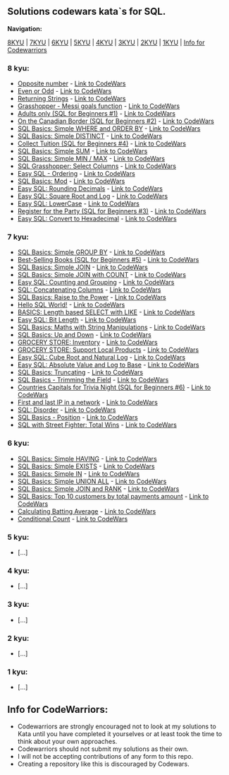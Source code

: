 ## Solutions codewars kata\`s for SQL.


**Navigation:**

[8KYU](https://github.com/ZaytsevNS/python_codewars/tree/main/SQL#8-kyu) | [7KYU](https://github.com/ZaytsevNS/python_codewars/tree/main/SQL#7-kyu) | [6KYU](https://github.com/ZaytsevNS/python_codewars/tree/main/SQL#6-kyu) | [5KYU](https://github.com/ZaytsevNS/python_codewars/tree/main/SQL#5-kyu) | [4KYU](https://github.com/ZaytsevNS/python_codewars/tree/main/SQL#4-kyu) | [3KYU](https://github.com/ZaytsevNS/python_codewars/tree/main/SQL#3-kyu) | [2KYU](https://github.com/ZaytsevNS/python_codewars/tree/main/SQL#2-kyu) | [1KYU](https://github.com/ZaytsevNS/python_codewars/tree/main/SQL#1-kyu) | [Info for Codewarriors](https://github.com/ZaytsevNS/python_codewars/tree/main/SQL#info-for-codewarriors)

### 8 kyu:
- [Opposite number](https://github.com/ZaytsevNS/python_codewars/blob/main/SQL/8KYU/opposite_number.sql) - [Link to CodeWars](https://www.codewars.com/kata/56dec885c54a926dcd001095)
- [Even or Odd](https://github.com/ZaytsevNS/python_codewars/blob/main/SQL/8KYU/even_or_odd.sql) - [Link to CodeWars](https://www.codewars.com/kata/53da3dbb4a5168369a0000fe)
- [Returning Strings](https://github.com/ZaytsevNS/python_codewars/blob/main/SQL/8KYU/returning_strings.sql) - [Link to CodeWars](https://www.codewars.com/kata/55a70521798b14d4750000a4)
- [Grasshopper - Messi goals function](https://github.com/ZaytsevNS/python_codewars/blob/main/SQL/8KYU/grasshopper_messi_goals_function.sql) - [Link to CodeWars](https://www.codewars.com/kata/55f73be6e12baaa5900000d4)
- [Adults only (SQL for Beginners #1)](https://github.com/ZaytsevNS/python_codewars/blob/main/SQL/8KYU/adults_only.sql) - [Link to CodeWars](https://www.codewars.com/kata/590a95eede09f87472000213)
- [On the Canadian Border (SQL for Beginners #2)](https://github.com/ZaytsevNS/python_codewars/blob/main/SQL/8KYU/on_the_canadian_border.sql) - [Link to CodeWars](https://www.codewars.com/kata/590ba881fe13cfdcc20001b4)
- [SQL Basics: Simple WHERE and ORDER BY](https://github.com/ZaytsevNS/python_codewars/blob/main/SQL/8KYU/simple_where_and_order_by.sql) - [Link to CodeWars](https://www.codewars.com/kata/5809508cc47d327c12000084)
- [SQL Basics: Simple DISTINCT](https://github.com/ZaytsevNS/python_codewars/blob/main/SQL/8KYU/simple_distinct.sql) - [Link to CodeWars](https://www.codewars.com/kata/58111670e10b53be31000108)
- [Collect Tuition (SQL for Beginners #4)](https://github.com/ZaytsevNS/python_codewars/blob/main/SQL/8KYU/collect_tuition.sql) - [Link to CodeWars](https://www.codewars.com/kata/5910b0d378cc2ba91400000b)
- [SQL Basics: Simple SUM](https://github.com/ZaytsevNS/python_codewars/blob/main/SQL/8KYU/simple_sum.sql) - [Link to CodeWars](https://www.codewars.com/kata/58110da0009b4f7ef80000ad)
- [SQL Basics: Simple MIN / MAX](https://github.com/ZaytsevNS/python_codewars/blob/main/SQL/8KYU/simple_min_max.sql) - [Link to CodeWars](https://www.codewars.com/kata/581113dce10b531b1d0000bd)
- [SQL Grasshopper: Select Columns](https://github.com/ZaytsevNS/python_codewars/blob/main/SQL/8KYU/select_columns.sql) - [Link to CodeWars](https://www.codewars.com/kata/582365c18917435ab3000020)
- [Easy SQL - Ordering](https://github.com/ZaytsevNS/python_codewars/blob/main/SQL/8KYU/easy_sql_ordering.sql) - [Link to CodeWars](https://www.codewars.com/kata/593ed37c93350098d600001d)
- [SQL Basics: Mod](https://github.com/ZaytsevNS/python_codewars/blob/main/SQL/8KYU/sql_basics_mod.sql) - [Link to CodeWars](https://www.codewars.com/kata/594a9592704e4d21bc000131)
- [Easy SQL: Rounding Decimals](https://github.com/ZaytsevNS/python_codewars/blob/main/SQL/8KYU/rounding_decimals.sql) - [Link to CodeWars](https://www.codewars.com/kata/594a6133704e4daf5d00003d)
- [Easy SQL: Square Root and Log](https://github.com/ZaytsevNS/python_codewars/blob/main/SQL/8KYU/square_root_and_log.sql) - [Link to CodeWars](https://www.codewars.com/kata/594a691720ac16a544000075)
- [Easy SQL: LowerCase](https://github.com/ZaytsevNS/python_codewars/blob/main/SQL/8KYU/lowercase.sql) - [Link to CodeWars](https://www.codewars.com/kata/594800ba6fb152624300006d)
- [Register for the Party (SQL for Beginners #3)](https://github.com/ZaytsevNS/python_codewars/blob/main/SQL/8KYU/register_for_the_party.sql) - [Link to CodeWars](https://www.codewars.com/kata/590cc86f7557c0494000007e)
- [Easy SQL: Convert to Hexadecimal](https://github.com/ZaytsevNS/python_codewars/blob/main/SQL/8KYU/convert_to_hexadecimal.sql) - [Link to CodeWars](https://www.codewars.com/kata/594a50bafd3b7031c1000013)

### 7 kyu:
- [SQL Basics: Simple GROUP BY](https://github.com/ZaytsevNS/python_codewars/blob/main/SQL/7KYU/simple_group_by.sql) - [Link to CodeWars](https://www.codewars.com/kata/58111f4ee10b5301a7000175)
- [Best-Selling Books (SQL for Beginners #5)](https://github.com/ZaytsevNS/python_codewars/blob/main/SQL/7KYU/best_selling_books.sql) - [Link to CodeWars](https://www.codewars.com/kata/591127cbe8b9fb05bd00004b)
- [SQL Basics: Simple JOIN](https://github.com/ZaytsevNS/python_codewars/blob/main/SQL/7KYU/simple_join.sql) - [Link to CodeWars](https://www.codewars.com/kata/5802e32dd8c944e562000020)
- [SQL Basics: Simple JOIN with COUNT](https://github.com/ZaytsevNS/python_codewars/blob/main/SQL/7KYU/simple_join_with_count.sql) - [Link to CodeWars](https://www.codewars.com/kata/580918e24a85b05ad000010c)
- [Easy SQL: Counting and Grouping](https://github.com/ZaytsevNS/python_codewars/blob/main/SQL/7KYU/counting_and_grouping.sql) - [Link to CodeWars](https://www.codewars.com/kata/594633020a561e329a0000a2)
- [SQL: Concatenating Columns](https://github.com/ZaytsevNS/python_codewars/blob/main/SQL/7KYU/concatenating_columns.sql) - [Link to CodeWars](https://www.codewars.com/kata/59440034e94fae05b2000073)
- [SQL Basics: Raise to the Power](https://github.com/ZaytsevNS/python_codewars/blob/main/SQL/7KYU/raise_to_the_power.sql) - [Link to CodeWars](https://www.codewars.com/kata/594a8f653b5b4e8f3d000035)
- [Hello SQL World!](https://github.com/ZaytsevNS/python_codewars/blob/main/SQL/7KYU/hello_sql_world.sql) - [Link to CodeWars](https://www.codewars.com/kata/581283eb0a5fb13e06000020)
- [BASICS: Length based SELECT with LIKE](https://github.com/ZaytsevNS/python_codewars/blob/main/SQL/7KYU/length_based_select_with_like.sql) - [Link to CodeWars](https://www.codewars.com/kata/5a8d94d3ba1bb569e5000198)
- [Easy SQL: Bit Length](https://github.com/ZaytsevNS/python_codewars/blob/main/SQL/7KYU/bit_length.sql) - [Link to CodeWars](https://www.codewars.com/kata/594900e16fd782a607000059)
- [SQL Basics: Maths with String Manipulations](https://github.com/ZaytsevNS/python_codewars/blob/main/SQL/7KYU/maths_with_string_manipulations.sql) - [Link to CodeWars](https://www.codewars.com/kata/594901ba44645fd7bd00005f)
- [SQL Basics: Up and Down](https://github.com/ZaytsevNS/python_codewars/blob/main/SQL/7KYU/up_and_down.sql) - [Link to CodeWars](https://www.codewars.com/kata/595a3ba3843b0cbf8e000004)
- [GROCERY STORE: Inventory](https://github.com/ZaytsevNS/python_codewars/blob/main/SQL/7KYU/inventory.sql) - [Link to CodeWars](https://www.codewars.com/kata/5a8eb3fb57c562110f0000a1)
- [GROCERY STORE: Support Local Products](https://github.com/ZaytsevNS/python_codewars/blob/main/SQL/7KYU/support_local_products.sql) - [Link to CodeWars](https://www.codewars.com/kata/5a8ed96bfd8c066e7f00011a)
- [Easy SQL: Cube Root and Natural Log](https://github.com/ZaytsevNS/python_codewars/blob/main/SQL/7KYU/cube_root_and_natural_log.sql) - [Link to CodeWars](https://www.codewars.com/kata/594a6ad320ac16a54400007f)
- [Easy SQL: Absolute Value and Log to Base](https://github.com/ZaytsevNS/python_codewars/blob/main/SQL/7KYU/absolute_value_and_log_to_base.sql) - [Link to CodeWars](https://www.codewars.com/kata/594a8f2f7ca3c692a4000041)
- [SQL Basics: Truncating](https://github.com/ZaytsevNS/python_codewars/blob/main/SQL/7KYU/truncating.sql) - [Link to CodeWars](https://www.codewars.com/kata/594a8fa5a2db9e5f290000c3)
- [SQL Basics - Trimming the Field](https://github.com/ZaytsevNS/python_codewars/blob/main/SQL/7KYU/trimming_the_field.sql) - [Link to CodeWars](https://www.codewars.com/kata/59401c25c15cbeb58d000028)
- [Countries Capitals for Trivia Night (SQL for Beginners #6)](https://github.com/ZaytsevNS/python_codewars/blob/main/SQL/7KYU/countries_capitals_for_trivia_night.sql) - [Link to CodeWars](https://www.codewars.com/kata/5e5f09dc0a17be0023920f6f)
- [First and last IP in a network](https://github.com/ZaytsevNS/python_codewars/blob/main/SQL/7KYU/first_and_last_IP_in_a_network.sql) - [Link to CodeWars](https://www.codewars.com/kata/5db5ff03d10bfa001da9cf2e)
- [SQL: Disorder](https://github.com/ZaytsevNS/python_codewars/blob/main/SQL/7KYU/sql_disorder.sql) - [Link to CodeWars](https://www.codewars.com/kata/59cb550486a6fd10b50000ad)
- [SQL Basics - Position](https://github.com/ZaytsevNS/python_codewars/blob/main/SQL/7KYU/sql_basics_position.sql) - [Link to CodeWars](https://www.codewars.com/kata/59401e0e54a655a298000040)
- [SQL with Street Fighter: Total Wins](https://github.com/ZaytsevNS/python_codewars/blob/main/SQL/7KYU/total_wins.sql) - [Link to CodeWars](https://www.codewars.com/kata/5ac698cdd325ad18a3000170)

### 6 kyu:
- [SQL Basics: Simple HAVING](https://github.com/ZaytsevNS/python_codewars/blob/main/SQL/6KYU/simple_having.sql) - [Link to CodeWars](https://www.codewars.com/kata/58164ddf890632ce00000220)
- [SQL Basics: Simple EXISTS](https://github.com/ZaytsevNS/python_codewars/blob/main/SQL/6KYU/simple_exists.sql) - [Link to CodeWars](https://www.codewars.com/kata/58113a64e10b53ec36000293)
- [SQL Basics: Simple IN](https://github.com/ZaytsevNS/python_codewars/blob/main/SQL/6KYU/simple_in.sql) - [Link to CodeWars](https://www.codewars.com/kata/58113c03009b4fcc66000d29)
- [SQL Basics: Simple UNION ALL](https://github.com/ZaytsevNS/python_codewars/blob/main/SQL/6KYU/simple_union_all.sql) - [Link to CodeWars](https://www.codewars.com/kata/58112f8004adbbdb500004fe)
- [SQL Basics: Simple JOIN and RANK](https://github.com/ZaytsevNS/python_codewars/blob/main/SQL/6KYU/simple_join_and_rank.sql) - [Link to CodeWars](https://www.codewars.com/kata/58094559c47d323ebd000035)
- [SQL Basics: Top 10 customers by total payments amount](https://github.com/ZaytsevNS/python_codewars/blob/main/SQL/6KYU/top_10_customers_by_total_payments_amount.sql) - [Link to CodeWars](https://www.codewars.com/kata/580d08b5c049aef8f900007c)
- [Calculating Batting Average](https://github.com/ZaytsevNS/python_codewars/blob/main/SQL/6KYU/calculating_batting_average.sql) - [Link to CodeWars](https://www.codewars.com/kata/5994dafcbddc2f116d000024)
- [Conditional Count](https://github.com/ZaytsevNS/python_codewars/blob/main/SQL/6KYU/conditional_count.sql) - [Link to CodeWars](https://www.codewars.com/kata/5816a3ecf54413a113000074)

### 5 kyu:
- [...]

### 4 kyu:
- [...]

### 3 kyu:
- [...]

### 2 kyu:
- [...]

### 1 kyu:
- [...]

## Info for CodeWarriors:
- Codewarriors are strongly encouraged not to look at my solutions to Kata until you have completed it yourselves or at least took the time to think about your own approaches.
- Codewarriors should not submit my solutions as their own.
- I will not be accepting contributions of any form to this repo.
- Creating a repository like this is discouraged by Codewars.
